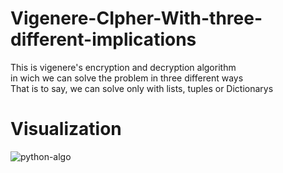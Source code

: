 # Vigenere-CIpher-With-three-different-implications
This is vigenere's encryption and decryption algorithm\
in wich we can solve the problem in three different ways\
That is to say, we can solve only with lists, tuples or Dictionarys
# Visualization
![python-algo](https://user-images.githubusercontent.com/51026202/88453559-2aa45980-ce79-11ea-94d6-5b9758498d92.gif)
